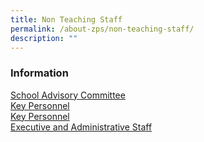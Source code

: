 ```yaml
---
title: Non Teaching Staff
permalink: /about-zps/non-teaching-staff/
description: ""
---
```

### **Information**
[School Advisory Committee](/about-zps/list-of-non-teaching-staff/school-advisory-committee/)
<br>[Key Personnel](https://cms.isomer.gov.sg/sites/moe-zhonghuapri/folders/list-of-non-teaching-staff/editPage/Key%20Personnel.md)
<br>[Key Personnel](/about-zps/list-of-non-teaching-staff/key-personnel/)
<br>[Executive and Administrative Staff](https://cms.isomer.gov.sg/sites/moe-zhonghuapri/folders/list-of-non-teaching-staff/editPage/Executive%20and%20Administrative%20Staff.md)